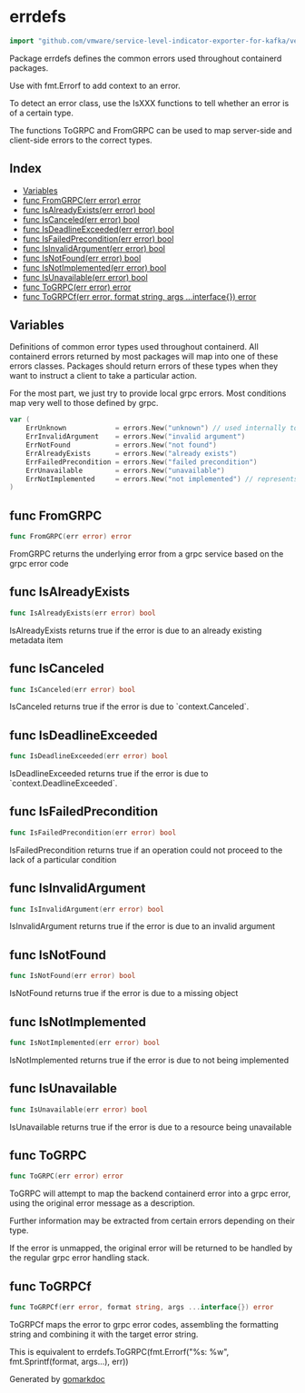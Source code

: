 <!-- Code generated by gomarkdoc. DO NOT EDIT -->

# errdefs

```go
import "github.com/vmware/service-level-indicator-exporter-for-kafka/vendor/github.com/containerd/containerd/errdefs"
```

Package errdefs defines the common errors used throughout containerd packages.

Use with fmt.Errorf to add context to an error.

To detect an error class, use the IsXXX functions to tell whether an error is of a certain type.

The functions ToGRPC and FromGRPC can be used to map server\-side and client\-side errors to the correct types.

## Index

- [Variables](<#variables>)
- [func FromGRPC(err error) error](<#func-fromgrpc>)
- [func IsAlreadyExists(err error) bool](<#func-isalreadyexists>)
- [func IsCanceled(err error) bool](<#func-iscanceled>)
- [func IsDeadlineExceeded(err error) bool](<#func-isdeadlineexceeded>)
- [func IsFailedPrecondition(err error) bool](<#func-isfailedprecondition>)
- [func IsInvalidArgument(err error) bool](<#func-isinvalidargument>)
- [func IsNotFound(err error) bool](<#func-isnotfound>)
- [func IsNotImplemented(err error) bool](<#func-isnotimplemented>)
- [func IsUnavailable(err error) bool](<#func-isunavailable>)
- [func ToGRPC(err error) error](<#func-togrpc>)
- [func ToGRPCf(err error, format string, args ...interface{}) error](<#func-togrpcf>)


## Variables

Definitions of common error types used throughout containerd. All containerd errors returned by most packages will map into one of these errors classes. Packages should return errors of these types when they want to instruct a client to take a particular action.

For the most part, we just try to provide local grpc errors. Most conditions map very well to those defined by grpc.

```go
var (
    ErrUnknown            = errors.New("unknown") // used internally to represent a missed mapping.
    ErrInvalidArgument    = errors.New("invalid argument")
    ErrNotFound           = errors.New("not found")
    ErrAlreadyExists      = errors.New("already exists")
    ErrFailedPrecondition = errors.New("failed precondition")
    ErrUnavailable        = errors.New("unavailable")
    ErrNotImplemented     = errors.New("not implemented") // represents not supported and unimplemented
)
```

## func FromGRPC

```go
func FromGRPC(err error) error
```

FromGRPC returns the underlying error from a grpc service based on the grpc error code

## func IsAlreadyExists

```go
func IsAlreadyExists(err error) bool
```

IsAlreadyExists returns true if the error is due to an already existing metadata item

## func IsCanceled

```go
func IsCanceled(err error) bool
```

IsCanceled returns true if the error is due to \`context.Canceled\`.

## func IsDeadlineExceeded

```go
func IsDeadlineExceeded(err error) bool
```

IsDeadlineExceeded returns true if the error is due to \`context.DeadlineExceeded\`.

## func IsFailedPrecondition

```go
func IsFailedPrecondition(err error) bool
```

IsFailedPrecondition returns true if an operation could not proceed to the lack of a particular condition

## func IsInvalidArgument

```go
func IsInvalidArgument(err error) bool
```

IsInvalidArgument returns true if the error is due to an invalid argument

## func IsNotFound

```go
func IsNotFound(err error) bool
```

IsNotFound returns true if the error is due to a missing object

## func IsNotImplemented

```go
func IsNotImplemented(err error) bool
```

IsNotImplemented returns true if the error is due to not being implemented

## func IsUnavailable

```go
func IsUnavailable(err error) bool
```

IsUnavailable returns true if the error is due to a resource being unavailable

## func ToGRPC

```go
func ToGRPC(err error) error
```

ToGRPC will attempt to map the backend containerd error into a grpc error, using the original error message as a description.

Further information may be extracted from certain errors depending on their type.

If the error is unmapped, the original error will be returned to be handled by the regular grpc error handling stack.

## func ToGRPCf

```go
func ToGRPCf(err error, format string, args ...interface{}) error
```

ToGRPCf maps the error to grpc error codes, assembling the formatting string and combining it with the target error string.

This is equivalent to errdefs.ToGRPC\(fmt.Errorf\("%s: %w", fmt.Sprintf\(format, args...\), err\)\)



Generated by [gomarkdoc](<https://github.com/princjef/gomarkdoc>)
